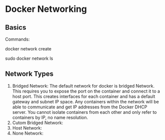 # Docker Networking
## Basics
 Commands:
 
 docker network create <name> 
 
 sudo docker network ls

## Network Types 
1. Bridged Network: The default network for docker is bridged Network.
This requires you to expose the port on the container and connect it to a host port. 
This creates interfaces for each container and has a default gateway and subnet IP space. Any containers within the network will be able to communicate and get IP addresses from the Docker DHCP server. You cannot isolate containers from each other and only refer to containers by IP, no name resolution.
2. Cutom Bridged Network:  
3. Host Network:
4. None Network:
